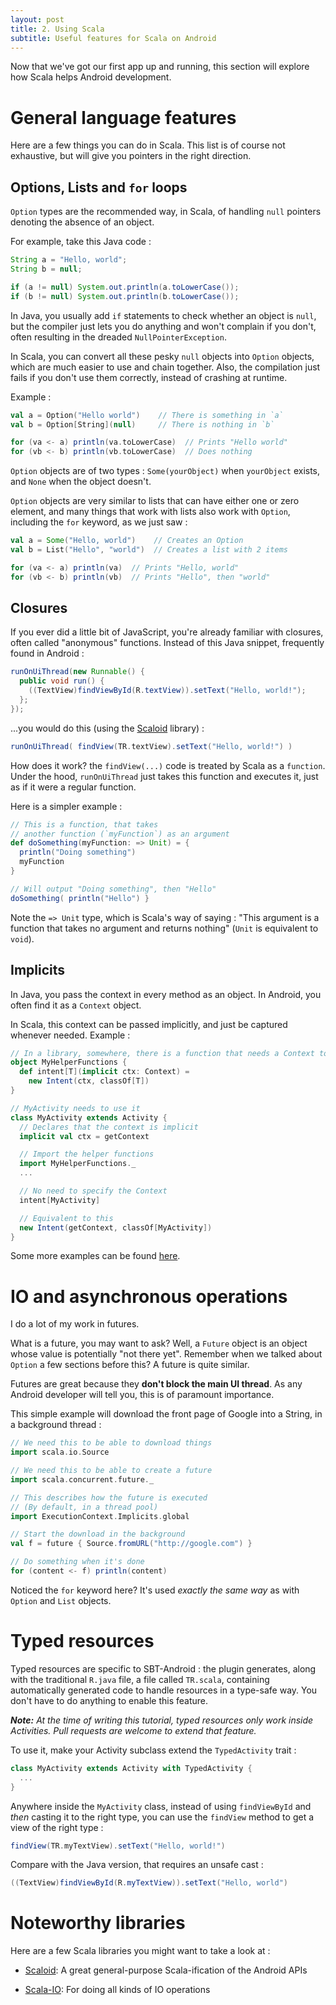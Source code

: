 ```yaml
---
layout: post
title: 2. Using Scala
subtitle: Useful features for Scala on Android
---
```


Now that we've got our first app up and running, this section will explore how
Scala helps Android development.

# General language features

Here are a few things you can do in Scala. This list is of
course not exhaustive, but will give you pointers in the right direction.

## Options, Lists and `for` loops

`Option` types are the recommended way, in Scala, of handling `null` pointers denoting the absence
of an object.

For example, take this Java code :

```java
String a = "Hello, world";
String b = null;

if (a != null) System.out.println(a.toLowerCase());
if (b != null) System.out.println(b.toLowerCase());
```

In Java, you usually add `if` statements to check whether an object is `null`,
but the compiler just lets you do anything and won't complain if you don't,
often resulting in the dreaded `NullPointerException`.

In Scala, you can convert all these pesky `null` objects into `Option` objects,
which are much easier to use and chain together. Also, the compilation just
fails if you don't use them correctly, instead of crashing at runtime.

Example :

```scala
val a = Option("Hello world")    // There is something in `a`
val b = Option[String](null)     // There is nothing in `b`

for (va <- a) println(va.toLowerCase)  // Prints "Hello world"
for (vb <- b) println(vb.toLowerCase)  // Does nothing
```

`Option` objects are of two types : `Some(yourObject)` when `yourObject`
exists, and `None` when the object doesn't.

`Option` objects are very similar to lists that can have either one or zero
element, and many things that work with lists also work with `Option`,
including the `for` keyword, as we just saw :

```scala
val a = Some("Hello, world")    // Creates an Option
val b = List("Hello", "world")  // Creates a list with 2 items

for (va <- a) println(va)  // Prints "Hello, world"
for (vb <- b) println(vb)  // Prints "Hello", then "world"
```

## Closures

If you ever did a little bit of JavaScript, you're already familiar with
closures, often called "anonymous" functions. Instead of this Java snippet,
frequently found in Android :

```java
runOnUiThread(new Runnable() {
  public void run() {
    ((TextView)findViewById(R.textView)).setText("Hello, world!");
  };
});
```

...you would do this (using the [Scaloid](http://www.scaloid.org) library) :

```scala
runOnUiThread( findView(TR.textView).setText("Hello, world!") )
```

How does it work? the `findView(...)` code is treated by Scala as a `function`.
Under the hood, `runOnUiThread` just takes this function and executes it, just
as if it were a regular function.

Here is a simpler example :

```scala
// This is a function, that takes
// another function (`myFunction`) as an argument
def doSomething(myFunction: => Unit) = {
  println("Doing something")
  myFunction
}

// Will output "Doing something", then "Hello"
doSomething( println("Hello") }
```

Note the `=> Unit` type, which is Scala's way of saying : "This argument is a
function that takes no argument and returns nothing" (`Unit` is equivalent to
`void`).

## Implicits

In Java, you pass the context in every method as an object. In Android, you
often find it as a `Context` object.

In Scala, this context can be passed implicitly, and just be captured whenever
needed. Example :

```scala
// In a library, somewhere, there is a function that needs a Context to do its work
object MyHelperFunctions {
  def intent[T](implicit ctx: Context) =
    new Intent(ctx, classOf[T])
}

// MyActivity needs to use it
class MyActivity extends Activity {
  // Declares that the context is implicit
  implicit val ctx = getContext

  // Import the helper functions
  import MyHelperFunctions._
  ...

  // No need to specify the Context
  intent[MyActivity]

  // Equivalent to this
  new Intent(getContext, classOf[MyActivity])
}
```

Some more examples can be found [here](https://github.com/pocorall/scaloid#context-as-an-implicit-parameter).

# IO and asynchronous operations

I do a lot of my work in futures.

What is a future, you may want to ask? Well, a `Future` object is an object
whose value is potentially "not there yet". Remember when we talked about
`Option` a few sections before this? A future is quite similar.

Futures are great because they **don't block the main UI thread**. As any
Android developer will tell you, this is of paramount importance.

This simple example will download the front page of Google into a String, in a
background thread :

```scala
// We need this to be able to download things
import scala.io.Source

// We need this to be able to create a future
import scala.concurrent.future._

// This describes how the future is executed
// (By default, in a thread pool)
import ExecutionContext.Implicits.global

// Start the download in the background
val f = future { Source.fromURL("http://google.com") }

// Do something when it's done
for (content <- f) println(content)
```

Noticed the `for` keyword here? It's used _exactly the same way_ as with
`Option` and `List` objects.

# Typed resources

Typed resources are specific to SBT-Android : the plugin generates, along with
the traditional `R.java` file, a file called `TR.scala`, containing
automatically generated code to handle resources in a type-safe way. You don't
have to do anything to enable this feature.

_**Note:** At the time of writing this tutorial, typed resources only work
inside Activities. Pull requests are welcome to extend that feature._

To use it, make your Activity subclass extend the `TypedActivity` trait :

```scala
class MyActivity extends Activity with TypedActivity {
  ...
}
```

Anywhere inside the `MyActivity` class, instead of using `findViewById` and
_then_ casting it to the right type, you can use the `findView` method to get a
view of the right type :

```scala
findView(TR.myTextView).setText("Hello, world!")
```

Compare with the Java version, that requires an unsafe cast :

```java
((TextView)findViewById(R.myTextView)).setText("Hello, world")
```

# Noteworthy libraries

Here are a few Scala libraries you might want to take a look at :

  * [Scaloid](http://www.scaloid.org): A great general-purpose Scala-ification
    of the Android APIs

  * [Scala-IO](http://www.scala-io.org): For doing all kinds of IO operations
